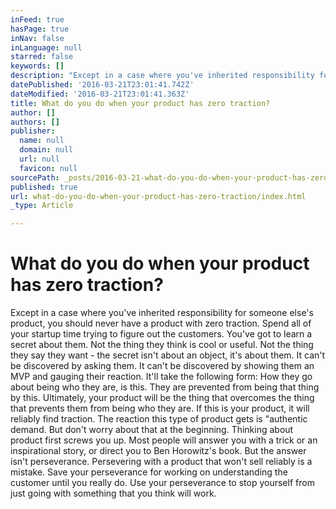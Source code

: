 ```yaml
---
inFeed: true
hasPage: true
inNav: false
inLanguage: null
starred: false
keywords: []
description: "Except in a case where you've inherited responsibility for someone else's product, you should never have a product with zero traction.  \n\nSpend all of your startup time trying to figure out the customers.  You've got to learn a secret about them.  Not the thing they think is cool or useful. Not the thing they say they want - the secret isn't about an object, it's about them.  It can't be discovered by asking them.  It can't be discovered by showing them an MVP and gauging their reaction.  It'll take the following form: How they go about being who they are, is this.  They are prevented from being that thing by this.  \n\nUltimately, your product will be the thing that overcomes the thing that prevents them from being who they are.  If this is your product, it will reliably find traction.  The reaction this type of product gets is \"authentic demand.  But don't worry about that at the beginning.  Thinking about product first screws you up.  \n\nMost people will answer you with a trick or an inspirational story, or direct you to Ben Horowitz's book.    But the answer isn't perseverance.  Persevering with a product that won't sell reliably is a mistake.  Save your perseverance for working on understanding the customer until you really do.  Use your perseverance to stop yourself from just going with something that you think will work."
datePublished: '2016-03-21T23:01:41.742Z'
dateModified: '2016-03-21T23:01:41.363Z'
title: What do you do when your product has zero traction?
author: []
authors: []
publisher:
  name: null
  domain: null
  url: null
  favicon: null
sourcePath: _posts/2016-03-21-what-do-you-do-when-your-product-has-zero-traction.md
published: true
url: what-do-you-do-when-your-product-has-zero-traction/index.html
_type: Article

---
```

# What do you do when your product has zero traction?

Except in a case where you've inherited responsibility for someone else's product, you should never have a product with zero traction. 
Spend all of your startup time trying to figure out the customers. You've got to learn a secret about them. Not the thing they think is cool or useful. Not the thing they say they want - the secret isn't about an object, it's about them. It can't be discovered by asking them. It can't be discovered by showing them an MVP and gauging their reaction. It'll take the following form: How they go about being who they are, is this. They are prevented from being that thing by this. 
Ultimately, your product will be the thing that overcomes the thing that prevents them from being who they are. If this is your product, it will reliably find traction. The reaction this type of product gets is "authentic demand. But don't worry about that at the beginning. Thinking about product first screws you up. 
Most people will answer you with a trick or an inspirational story, or direct you to Ben Horowitz's book. But the answer isn't perseverance. Persevering with a product that won't sell reliably is a mistake. Save your perseverance for working on understanding the customer until you really do. Use your perseverance to stop yourself from just going with something that you think will work.